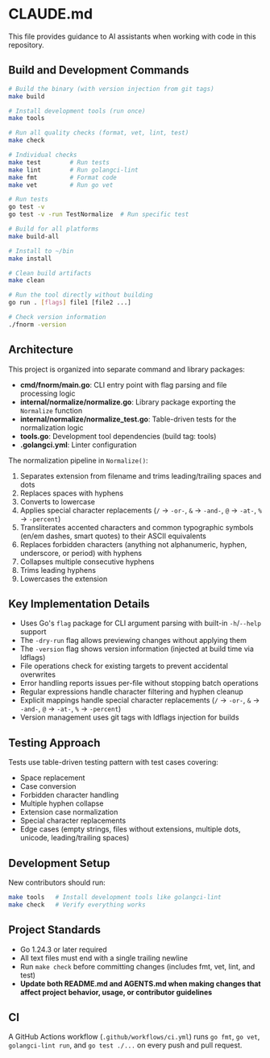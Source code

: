 # CLAUDE.md

This file provides guidance to AI assistants when working with code in this repository.

## Build and Development Commands

```bash
# Build the binary (with version injection from git tags)
make build

# Install development tools (run once)
make tools

# Run all quality checks (format, vet, lint, test)
make check

# Individual checks
make test        # Run tests
make lint        # Run golangci-lint
make fmt         # Format code
make vet         # Run go vet

# Run tests
go test -v
go test -v -run TestNormalize  # Run specific test

# Build for all platforms
make build-all

# Install to ~/bin
make install

# Clean build artifacts
make clean

# Run the tool directly without building
go run . [flags] file1 [file2 ...]

# Check version information
./fnorm -version
```

## Architecture

This project is organized into separate command and library packages:

- **cmd/fnorm/main.go**: CLI entry point with flag parsing and file processing logic
- **internal/normalize/normalize.go**: Library package exporting the `Normalize` function
- **internal/normalize/normalize_test.go**: Table-driven tests for the normalization logic
- **tools.go**: Development tool dependencies (build tag: tools)
- **.golangci.yml**: Linter configuration

The normalization pipeline in `Normalize()`:

1. Separates extension from filename and trims leading/trailing spaces and dots
2. Replaces spaces with hyphens
3. Converts to lowercase
4. Applies special character replacements (`/` → `-or-`, `&` → `-and-`, `@` → `-at-`, `%` → `-percent`)
5. Transliterates accented characters and common typographic symbols (en/em dashes, smart quotes) to their ASCII equivalents
6. Replaces forbidden characters (anything not alphanumeric, hyphen, underscore, or period) with hyphens
7. Collapses multiple consecutive hyphens
8. Trims leading hyphens
9. Lowercases the extension

## Key Implementation Details

- Uses Go's `flag` package for CLI argument parsing with built-in `-h`/`--help` support
- The `-dry-run` flag allows previewing changes without applying them
- The `-version` flag shows version information (injected at build time via ldflags)
- File operations check for existing targets to prevent accidental overwrites
- Error handling reports issues per-file without stopping batch operations
- Regular expressions handle character filtering and hyphen cleanup
- Explicit mappings handle special character replacements (`/` → `-or-`, `&` → `-and-`, `@` → `-at-`, `%` → `-percent`)
- Version management uses git tags with ldflags injection for builds

## Testing Approach

Tests use table-driven testing pattern with test cases covering:

- Space replacement
- Case conversion
- Forbidden character handling
- Multiple hyphen collapse
- Extension case normalization
- Special character replacements
- Edge cases (empty strings, files without extensions, multiple dots, unicode, leading/trailing spaces)

## Development Setup

New contributors should run:

```bash
make tools   # Install development tools like golangci-lint
make check   # Verify everything works
```

## Project Standards

- Go 1.24.3 or later required
- All text files must end with a single trailing newline
- Run `make check` before committing changes (includes fmt, vet, lint, and test)
- **Update both README.md and AGENTS.md when making changes that affect project behavior, usage, or contributor guidelines**

## CI

A GitHub Actions workflow (`.github/workflows/ci.yml`) runs `go fmt`, `go vet`, `golangci-lint run`, and `go test ./...` on every push and pull request.
